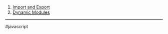 1. [Import and Export](js_import_export.md)
2. [Dynamic Modules](js_dynamic_modules.md)
- - - 
#javascript 